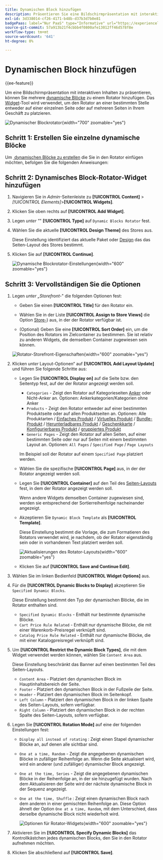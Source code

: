 ```yaml
---
title: Dynamischen Block hinzufügen
description: Präsentieren Sie eine Bildschirmpräsentation mit interaktiven Inhalten auf der Storefront, indem Sie einem Rotator mehrere dynamische Blöcke hinzufügen.
exl-id: 3d338014-cf26-4171-b48b-d37b3d7b0e81
badgePaas: label="Nur PaaS" type="Informative" url="https://experienceleague.adobe.com/de/docs/commerce/user-guides/product-solutions" tooltip="Gilt nur für Adobe Commerce in Cloud-Projekten (von Adobe verwaltete PaaS-Infrastruktur) und lokale Projekte."
source-git-commit: 57a913b21f4cbbb4f0800afe13012ff46d578f8e
workflow-type: tm+mt
source-wordcount: '641'
ht-degree: 0%

---
```


# Dynamischen Block hinzufügen

{{ee-feature}}

Um eine Bildschirmpräsentation mit interaktiven Inhalten zu präsentieren, können Sie mehrere [dynamische Blöcke](dynamic-blocks.md) zu einem Rotator hinzufügen. Das [Widget](widgets.md)-Tool wird verwendet, um den Rotator an einer bestimmten Stelle entweder auf einer einzelnen Seite oder auf mehreren Seiten in Ihrem Geschäft zu platzieren.

![Dynamischer Blockrotator](./assets/widget-dynamic-block-rotator.png){width="700" zoomable="yes"}

## Schritt 1: Erstellen Sie einzelne dynamische Blöcke

Um [&#x200B; dynamischen Blöcke zu erstellen](dynamic-blocks.md) die Sie in den Rotator einfügen möchten, befolgen Sie die folgenden Anweisungen:

## Schritt 2: Dynamisches Block-Rotator-Widget hinzufügen

1. Navigieren Sie in _Admin_-Seitenleiste zu **[!UICONTROL Content]** > _[!UICONTROL Elements]_>**[!UICONTROL Widgets]**.

1. Klicken Sie oben rechts auf **[!UICONTROL Add Widget]**.

1. Legen _unter &quot;_&quot; **[!UICONTROL Type]** auf `Dynamic Blocks Rotator` fest.

1. Wählen Sie die aktuelle **[!UICONTROL Design Theme]** des Stores aus.

   Diese Einstellung identifiziert das aktuelle Paket oder [Design](themes.md) das das Seiten-Layout des Stores bestimmt.

1. Klicken Sie auf **[!UICONTROL Continue]**.

   ![Dynamische Blockrotator-Einstellungen](./assets/widget-dynamic-block-rotator-settings.png){width="600" zoomable="yes"}

## Schritt 3: Vervollständigen Sie die Optionen

1. Legen _unter „Storefront-_&quot; die folgenden Optionen fest:

   - Geben Sie einen **[!UICONTROL Title]** für den Rotator ein.

   - Wählen Sie in der Liste **[!UICONTROL Assign to Store Views]** die Option [Store-](../getting-started/websites-stores-views.md)) aus, in der der Rotator verfügbar ist.

   - (Optional) Geben Sie eine **[!UICONTROL Sort Order]** ein, um die Position des Rotators im Zielcontainer zu bestimmen. Sie ist relativ zu anderen Widgets, die demselben Container zugewiesen sein können.

   ![Rotator-Storefront-Eigenschaften](./assets/widget-dynamic-block-rotator-storefront-properties.png){width="600" zoomable="yes"}

1. Klicken _unter_ Layout-Optionen“ auf **[!UICONTROL Add Layout Update]** und führen Sie folgende Schritte aus:

   - Legen Sie **[!UICONTROL Display on]** auf die Seite bzw. den Seitentyp fest, auf der der Rotator angezeigt werden soll.

      - `Categories` - Zeigt den Rotator auf Kategorieseiten [Anker](../catalog/navigation-layered.md) oder Nicht-Anker an. Optionen: Ankerkategorien/Kategorien ohne Anker
      - `Products` - Zeigt den Rotator entweder auf einer bestimmten Produktseite oder auf allen Produktseiten an. Optionen: Alle Produktarten / [Einfaches Produkt](../catalog/product-create-simple.md) / [Virtuelles Produkt](../catalog/product-create-virtual.md) / [Bundle-Produkt](../catalog/product-create-bundle.md) / [Herunterladbares Produkt](../catalog/product-create-downloadable.md) / [Geschenkkarte](../catalog/product-gift-card-create.md) / [Konfigurierbares Produkt](../catalog/product-create-configurable.md) / [gruppiertes Produkt](../catalog/product-create-grouped.md)
      - `Generic Pages` - Zeigt den Rotator auf allen Seiten, auf einer bestimmten Seite oder nur auf Seiten mit einem bestimmten Layout an. Optionen: `All Pages` / `Specified Page` / `Page Layouts`

     Im Beispiel soll der Rotator auf einem `Specified Page` platziert werden.

   - Wählen Sie die spezifische **[!UICONTROL Page]** aus, in der der Rotator angezeigt werden soll.

   - Legen Sie **[!UICONTROL Container]** auf den Teil des [Seiten-Layouts](page-layout.md#standard-page-layouts) fest, in dem der Rotator angezeigt werden soll.

     Wenn andere Widgets demselben Container zugewiesen sind, werden sie entsprechend der Sortierreihenfolge nacheinander angezeigt.

   - Akzeptieren Sie `Dynamic Block Template` als **[!UICONTROL Template]**.

     Diese Einstellung bestimmt die Vorlage, die zum Formatieren des Rotators verwendet wird, je nachdem, ob der Rotator eigenständig sein oder in vorhandenen Text platziert werden soll.

     ![Aktualisierungen des Rotator-Layouts](./assets/widget-dynamic-block-rotator-layout-updates.png){width="600" zoomable="yes"}

   - Klicken Sie auf **[!UICONTROL Save and Continue Edit]**.

1. Wählen Sie im linken Bedienfeld **[!UICONTROL Widget Options]** aus.

1. Für die **[!UICONTROL Dynamic Blocks to Display]** akzeptieren Sie `Specified Dynamic Blocks`.

   Diese Einstellung bestimmt den Typ der dynamischen Blöcke, die im Rotator enthalten sind.

   - `Specified Dynamic Blocks` - Enthält nur bestimmte dynamische Blöcke.
   - `Cart Price Rule Related` - Enthält nur dynamische Blöcke, die mit einer Warenkorb-Preisregel verknüpft sind.
   - `Catalog Price Rule Related` - Enthält nur dynamische Blöcke, die mit einer Katalogpreisregel verknüpft sind.

1. Um **[!UICONTROL Restrict the Dynamic Block Types]**, die mit dem Widget verwendet werden können, wählen Sie `Content Area` aus.

   Diese Einstellung beschränkt das Banner auf einen bestimmten Teil des Seiten-Layouts.

   - `Content Area` - Platziert den dynamischen Block im Hauptinhaltsbereich der Seite.
   - `Footer` - Platziert den dynamischen Block in der Fußzeile der Seite.
   - `Header` - Platziert den dynamischen Block im Seitenkopf.
   - `Left Column` - Platziert den dynamischen Block in der linken Spalte des Seiten-Layouts, sofern verfügbar.
   - `Right Column` - Platziert den dynamischen Block in der rechten Spalte des Seiten-Layouts, sofern verfügbar.

1. Legen Sie **[!UICONTROL Rotation Mode]** auf eine der folgenden Einstellungen fest:

   - `Display all instead of rotating` : Zeigt einen Stapel dynamischer Blöcke an, auf denen alle sichtbar sind.
   - `One at a time, Random` - Zeigt die angegebenen dynamischen Blöcke in zufälliger Reihenfolge an. Wenn die Seite aktualisiert wird, wird ein anderer (und zufälliger) dynamischer Block angezeigt.
   - `One at the time, Series` - Zeigt die angegebenen dynamischen Blöcke in der Reihenfolge an, in der sie hinzugefügt wurden. Nach dem Aktualisieren der Seite wird der nächste dynamische Block in der Sequenz angezeigt.
   - `One at the time, Shuffle` : Zeigt einen dynamischen Block nach dem anderen in einer gemischten Reihenfolge an. Diese Option ähnelt der Option `One at a time, Random`, mit dem Unterschied, dass derselbe dynamische Block nicht wiederholt wird.

     ![Optionen für Rotator-Widgets](./assets/widget-dynamic-block-rotator-widget-options.png){width="600" zoomable="yes"}

1. Aktivieren Sie im **[!UICONTROL Specify Dynamic Blocks]** das Kontrollkästchen jedes dynamischen Blocks, den Sie in den Rotator aufnehmen möchten.

1. Klicken Sie abschließend auf **[!UICONTROL Save]**.
